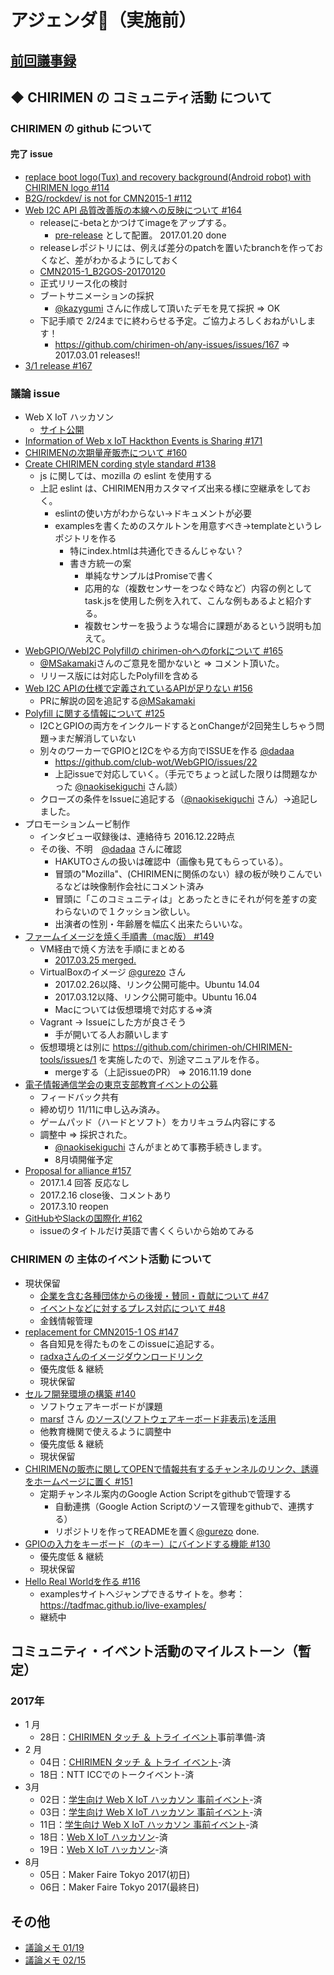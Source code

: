 # アジェンダ（実施前）

## [前回議事録](meeting-2017.02.15.md)

## ◆ CHIRIMEN の コミュニティ活動 について
### CHIRIMEN の github について
#### 完了 issue
* [replace boot logo(Tux) and recovery background(Android robot) with CHIRIMEN logo #114](https://github.com/chirimen-oh/any-issues/issues/114)
* [B2G/rockdev/ is not for CMN2015-1 #112](https://github.com/chirimen-oh/any-issues/issues/112)
* [Web I2C API 品質改善版の本線への反映について #164](https://github.com/chirimen-oh/any-issues/issues/164)
  * releaseに-betaとかつけてimageをアップする。
    * [pre-release](https://github.com/chirimen-oh/release/releases) として配置。 2017.01.20 done
  * releaseレポジトリには、例えば差分のpatchを置いたbranchを作っておくなど、差がわかるようにしておく
  * [CMN2015-1_B2GOS-20170120](https://github.com/chirimen-oh/release/releases/tag/CMN2015-1_B2GOS-20170120)
  * 正式リリース化の検討
  * ブートサニメーションの採択
    * [@kazygumi](https://github.com/kazygumi) さんに作成して頂いたデモを見て採択 => OK
  * 下記手順で 2/24までに終わらせる予定。ご協力よろしくおねがいします！
    * https://github.com/chirimen-oh/any-issues/issues/167 => 2017.03.01 releases!!
* [3/1 release #167](https://github.com/chirimen-oh/any-issues/issues/167)

###  議論 issue
* Web X IoT ハッカソン
  * [サイト公開](https://browserobo.github.io/hackathon2017/)
* [Information of Web x IoT Hackthon Events is Sharing #171](https://github.com/chirimen-oh/any-issues/issues/171)
* [CHIRIMENの次期量産販売について #160](https://github.com/chirimen-oh/any-issues/issues/160)
* [Create CHIRIMEN cording style standard #138](https://github.com/chirimen-oh/any-issues/issues/138)
  * js に関しては、mozilla の eslint を使用する
  * 上記 eslint は、CHIRIMEN用カスタマイズ出来る様に空継承をしておく。
    * eslintの使い方がわからない→ドキュメントが必要
    * examplesを書くためのスケルトンを用意すべき→templateというレポジトリを作る
      * 特にindex.htmlは共通化できるんじゃない？
      * 書き方統一の案
        * 単純なサンプルはPromiseで書く
        * 応用的な（複数センサーをつなぐ時など）内容の例としてtask.jsを使用した例を入れて、こんな例もあるよと紹介する。
        * 複数センサーを扱うような場合に課題があるという説明も加えて。
* [WebGPIO/WebI2C Polyfillの chirimen-ohへのforkについて #165](https://github.com/chirimen-oh/any-issues/issues/165)
  * [@MSakamaki](https://github.com/MSakamaki)さんのご意見を聞かないと => コメント頂いた。
  * リリース版には対応したPolyfillを含める
* [Web I2C APIの仕様で定義されているAPIが足りない #156](https://github.com/chirimen-oh/any-issues/issues/156)
  * PRに解説の図を追記する[@MSakamaki](https://github.com/MSakamaki)
* [Polyfill に関する情報について #125](https://github.com/chirimen-oh/any-issues/issues/125)
  * I2CとGPIOの両方をインクルードするとonChangeが2回発生しちゃう問題→まだ解消していない
  * 別々のワーカーでGPIOとI2Cをやる方向でISSUEを作る [@dadaa](https://github.com/dadaa)
    * https://github.com/club-wot/WebGPIO/issues/22
    * 上記issueで対応していく。（手元でちょっと試した限りは問題なかった [@naokisekiguchi](https://github.com/naokisekiguchi) さん談）
  * クローズの条件をIssueに追記する（[@naokisekiguchi](https://github.com/naokisekiguchi) さん）→追記しました。
* プロモーションムービ制作
  * インタビュー収録後は、連絡待ち 2016.12.22時点
  * その後、不明　[@dadaa](https://github.com/dadaa) さんに確認
    * HAKUTOさんの扱いは確認中（画像も見てもらっている）。
    * 冒頭の"Mozilla"、(CHIRIMENに関係のない）緑の板が映りこんでいるなどは映像制作会社にコメント済み
    * 冒頭に「このコミュニティは」とあったときにそれが何を差すの変わらないので１クッション欲しい。
    * 出演者の性別・年齢層を幅広く出来たらいいな。
* [ファームイメージを焼く手順書（mac版） #149](https://github.com/chirimen-oh/any-issues/issues/149)
  * VM経由で焼く方法を手順にまとめる
    * [2017.03.25 merged.](https://github.com/chirimen-oh/chirimen-oh.github.io/issues/70)
  * VirtualBoxのイメージ [@gurezo](https://github.com/gurezo) さん
    * 2017.02.26以降、リンク公開可能中。Ubuntu 14.04
    * 2017.03.12以降、リンク公開可能中。Ubuntu 16.04
    * Macについては仮想環境で対応する=>済
  * Vagrant → Issueにした方が良さそう
    * 手が開いてる人お願いします
  * 仮想環境とは別に https://github.com/chirimen-oh/CHIRIMEN-tools/issues/1 を実施したので、別途マニュアルを作る。
    * mergeする（上記issueのPR） => 2016.11.19 done
* [電子情報通信学会の東京支部教育イベントの公募](https://github.com/chirimen-oh/any-issues/issues/153)
  * フィードバック共有
  * 締め切り 11/11に申し込み済み。
  * ゲームパッド（ハードとソフト）をカリキュラム内容にする
  * 調整中 => 採択された。
    * [@naokisekiguchi](https://github.com/naokisekiguchi) さんがまとめて事務手続きします。
    * 8月頃開催予定
* [Proposal for alliance #157](https://github.com/chirimen-oh/any-issues/issues/157)
  * 2017.1.4 回答 反応なし
  * 2017.2.16 close後、コメントあり
  * 2017.3.10 reopen
* [GitHubやSlackの国際化 #162](https://github.com/chirimen-oh/any-issues/issues/162)
  * issueのタイトルだけ英語で書くくらいから始めてみる

### CHIRIMEN の 主体のイベント活動 について
* 現状保留
  * [ 企業を含む各種団体からの後援・賛同・貢献について #47  ](https://is.gd/y9GQVO)
  * [ イベントなどに対するプレス対応について #48  ](https://is.gd/03PdBo)
  * 金銭情報管理
* [replacement for CMN2015-1 OS #147](https://github.com/chirimen-oh/any-issues/issues/147 )
  * 各自知見を得たものをこのissueに追記する。
  * [radxaさんのイメージダウンロードリンク](http://wiki.radxa.com/Rock/prebuilt_images )
  * 優先度低 & 継続
  * 現状保留
* [セルフ開発環境の構築 #140](https://github.com/chirimen-oh/any-issues/issues/140)
  * ソフトウェアキーボードが課題
  * [marsf](https://github.com/marsf) さん [のソース(ソフトウェアキーボード非表示)を活用](https://github.com/marsf/Phantom-keyboard)
  * 他教育機関で使えるように調整中
  * 優先度低 & 継続
  * 現状保留
* [CHIRIMENの販売に関してOPENで情報共有するチャンネルのリンク、誘導をホームページに置く #151](https://github.com/chirimen-oh/any-issues/issues/151)
  * 定期チャンネル案内のGoogle Action Scriptをgithubで管理する
    * 自動連携（Google Action Scriptのソース管理をgithubで、連携する）
    * リポジトリを作ってREADMEを置く[@gurezo](https://github.com/gurezo) done.
* [GPIOの入力をキーボード（のキー）にバインドする機能 #130](https://github.com/chirimen-oh/any-issues/issues/130)
  * 優先度低 & 継続
  * 現状保留
* [Hello Real Worldを作る #116](https://github.com/chirimen-oh/any-issues/issues/116)
  * examplesサイトへジャンプできるサイトを。参考：https://tadfmac.github.io/live-examples/
  * 継続中

## コミュニティ・イベント活動のマイルストーン（暫定）
### 2017年
* 1 月
  * 28日：[CHIRIMEN タッチ ＆ トライ イベント](https://chirimen-oh.connpass.com/event/47706/)事前準備-済
* 2 月
  * 04日：[CHIRIMEN タッチ ＆ トライ イベント](https://chirimen-oh.connpass.com/event/47706/)-済
  * 18日：NTT ICCでのトークイベント-済
* 3月
  * 02日：[学生向け Web X IoT ハッカソン 事前イベント](https://connpass.com/event/49593/)-済
  * 03日：[学生向け Web X IoT ハッカソン 事前イベント](https://connpass.com/event/49593/)-済
  * 11日：[学生向け Web X IoT ハッカソン 事前イベント](https://connpass.com/event/49593/)-済
  * 18日：[Web X IoT ハッカソン](https://browserobo.github.io/hackathon2017/)-済
  * 19日：[Web X IoT ハッカソン](https://browserobo.github.io/hackathon2017/)-済
* 8月
  * 05日：Maker Faire Tokyo 2017(初日)
  * 06日：Maker Faire Tokyo 2017(最終日)


## その他
* [議論メモ 01/19](https://public.etherpad-mozilla.org/p/chirimen-20170119)
* [議論メモ 02/15](https://public.etherpad-mozilla.org/p/chirimen-20170215)
